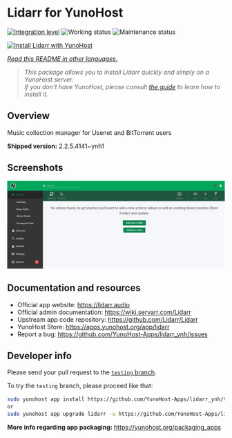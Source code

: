 <!--
N.B.: This README was automatically generated by <https://github.com/YunoHost/apps/tree/master/tools/readme_generator>
It shall NOT be edited by hand.
-->

# Lidarr for YunoHost

[![Integration level](https://dash.yunohost.org/integration/lidarr.svg)](https://dash.yunohost.org/appci/app/lidarr) ![Working status](https://ci-apps.yunohost.org/ci/badges/lidarr.status.svg) ![Maintenance status](https://ci-apps.yunohost.org/ci/badges/lidarr.maintain.svg)

[![Install Lidarr with YunoHost](https://install-app.yunohost.org/install-with-yunohost.svg)](https://install-app.yunohost.org/?app=lidarr)

*[Read this README in other languages.](./ALL_README.md)*

> *This package allows you to install Lidarr quickly and simply on a YunoHost server.*  
> *If you don't have YunoHost, please consult [the guide](https://yunohost.org/install) to learn how to install it.*

## Overview

Music collection manager for Usenet and BitTorrent users

**Shipped version:** 2.2.5.4141~ynh1

## Screenshots

![Screenshot of Lidarr](./doc/screenshots/screenshot.jpg)

## Documentation and resources

- Official app website: <https://lidarr.audio>
- Official admin documentation: <https://wiki.servarr.com/Lidarr>
- Upstream app code repository: <https://github.com/Lidarr/Lidarr>
- YunoHost Store: <https://apps.yunohost.org/app/lidarr>
- Report a bug: <https://github.com/YunoHost-Apps/lidarr_ynh/issues>

## Developer info

Please send your pull request to the [`testing` branch](https://github.com/YunoHost-Apps/lidarr_ynh/tree/testing).

To try the `testing` branch, please proceed like that:

```bash
sudo yunohost app install https://github.com/YunoHost-Apps/lidarr_ynh/tree/testing --debug
or
sudo yunohost app upgrade lidarr -u https://github.com/YunoHost-Apps/lidarr_ynh/tree/testing --debug
```

**More info regarding app packaging:** <https://yunohost.org/packaging_apps>
